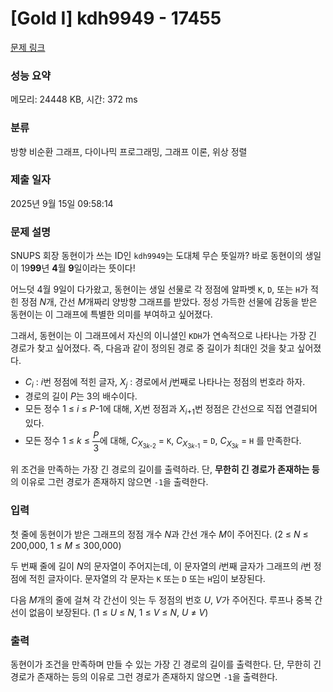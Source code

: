 # [Gold I] kdh9949 - 17455 

[문제 링크](https://www.acmicpc.net/problem/17455) 

### 성능 요약

메모리: 24448 KB, 시간: 372 ms

### 분류

방향 비순환 그래프, 다이나믹 프로그래밍, 그래프 이론, 위상 정렬

### 제출 일자

2025년 9월 15일 09:58:14

### 문제 설명

<p>SNUPS 회장 동현이가 쓰는 ID인 <code>kdh9949</code>는 도대체 무슨 뜻일까? 바로 동현이의 생일이 19<strong>99</strong>년 <strong>4</strong>월 <strong>9</strong>일이라는 뜻이다!</p>

<p>어느덧 4월 9일이 다가왔고, 동현이는 생일 선물로 각 정점에 알파벳 <code>K</code>, <code>D</code>, 또는 <code>H</code>가 적힌 정점 <span style="font-style: italic;">N</span>개, 간선 <span style="font-style: italic;">M</span>개짜리 양방향 그래프를 받았다. 정성 가득한 선물에 감동을 받은 동현이는 이 그래프에 특별한 의미를 부여하고 싶어졌다.</p>

<p>그래서, 동현이는 이 그래프에서 자신의 이니셜인 <code>KDH</code>가 연속적으로 나타나는 가장 긴 경로가 찾고 싶어졌다. 즉, 다음과 같이 정의된 경로 중 길이가 최대인 것을 찾고 싶어졌다.</p>

<ul>
	<li><span style="font-style: italic;">C</span><sub><span style="font-style: italic;">i</span></sub> : <span style="font-style: italic;">i</span>번 정점에 적힌 글자, <span style="font-style: italic;">X</span><sub><span style="font-style: italic;">j</span></sub> : 경로에서 <span style="font-style: italic;">j</span>번째로 나타나는 정점의 번호라 하자.</li>
	<li>경로의 길이 <span style="font-style: italic;">P</span>는 3의 배수이다.</li>
	<li>모든 정수 1 ≤ <span style="font-style: italic;">i</span> ≤ <span style="font-style: italic;">P</span>-1에 대해, <span style="font-style: italic;">X</span><sub><span style="font-style: italic;">i</span></sub>번 정점과 <span style="font-style: italic;">X</span><sub><span style="font-style: italic;">i</span>+1</sub>번 정점은 간선으로 직접 연결되어 있다.</li>
	<li>모든 정수 1 ≤ <span style="font-style: italic;">k</span> ≤ <span style="display: inline-block; position: relative; vertical-align: middle; letter-spacing: 0.001em; text-align: center;"><span style="display: block; padding: 0.1em;"><span style="font-style: italic;">P</span></span><span style="display: none; padding: 0.1em;">/</span><span style="display: block; padding: 0.1em; border-top: thin solid black;">3</span></span>에 대해, <span style="font-style: italic;">C</span><sub><span style="font-style: italic;">X</span><sub>3<span style="font-style: italic;">k</span>-2</sub></sub> = <code>K</code>, <span style="font-style: italic;">C</span><sub><span style="font-style: italic;">X</span><sub>3<span style="font-style: italic;">k</span>-1</sub></sub> = <code>D</code>, <span style="font-style: italic;">C</span><sub><span style="font-style: italic;">X</span><sub>3<span style="font-style: italic;">k</span></sub></sub> = <code>H</code> 를 만족한다.</li>
</ul>

<p>위 조건을 만족하는 가장 긴 경로의 길이를 출력하라. 단, <strong>무한히 긴 경로가 존재하는 등</strong>의 이유로 그런 경로가 존재하지 않으면 <code>-1</code>을 출력한다.</p>

### 입력 

 <p>첫 줄에 동현이가 받은 그래프의 정점 개수 <span style="font-style: italic;">N</span>과 간선 개수 <span style="font-style: italic;">M</span>이 주어진다. (2 ≤ <span style="font-style: italic;">N</span> ≤ 200,000, 1 ≤ <span style="font-style: italic;">M</span> ≤ 300,000)</p>

<p>두 번째 줄에 길이 <span style="font-style: italic;">N</span>의 문자열이 주어지는데, 이 문자열의 <span style="font-style: italic;">i</span>번째 글자가 그래프의 <span style="font-style: italic;">i</span>번 정점에 적힌 글자이다. 문자열의 각 문자는 <code>K</code> 또는 <code>D</code> 또는 <code>H</code>임이 보장된다.</p>

<p>다음 <span style="font-style: italic;">M</span>개의 줄에 걸쳐 각 간선이 잇는 두 정점의 번호 <span style="font-style: italic;">U</span>, <span style="font-style: italic;">V</span>가 주어진다. 루프나 중복 간선이 없음이 보장된다. (1 ≤ <span style="font-style: italic;">U</span> ≤ <span style="font-style: italic;">N</span>, 1 ≤ <span style="font-style: italic;">V</span> ≤ <span style="font-style: italic;">N</span>, <span style="font-style: italic;">U</span> ≠ <span style="font-style: italic;">V</span>)</p>

### 출력 

 <p>동현이가 조건을 만족하며 만들 수 있는 가장 긴 경로의 길이를 출력한다. 단, 무한히 긴 경로가 존재하는 등의 이유로 그런 경로가 존재하지 않으면 <code>-1</code>을 출력한다.</p>

